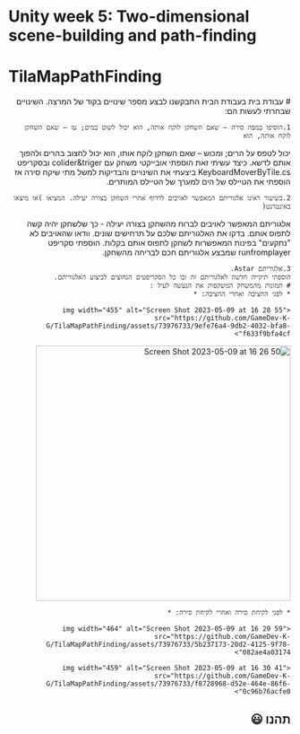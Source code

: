 # Unity week 5: Two-dimensional scene-building and path-finding

 # TilaMapPathFinding
<div dir='rtl' lang='he'>
    # עבודת בית
    בעבודת הבית התבקשנו לבצע מספר שינויים בקוד של המרצה. השינויים שבחרתי לעשות הם:
    
    1.הוסיפו במפה סירה – שאם השחקן לוקח אותה, הוא יכול לשוט במים; עז – שאם השחקן לוקח אותה, הוא
יכול לטפס על הרים; ומכוש – שאם השחקן לוקח אותו, הוא יכול לחצוב בהרים ולהפוך אותם לדשא.
    כיצד עשיתי זאת הוספתי אובייקטי משחק עם colider&triger ובסקריפט  KeyboardMoverByTile.cs ביצעתי את השינויים והבדיקות למשל מתי שיקח סירה אז הוספתי את הטיילס של הים למערך של הטיילס המותרים.
    
    2.בשיעור ראינו אלגוריתם המאפשר לאויבים לרדוף אחרי השחקן בצורה יעילה. המציאו )או מיצאו באינטרנט(
אלגוריתם המאפשר לאויבים לברוח מהשחקן בצורה יעילה - כך שלשחקן יהיה קשה לתפוס אותם. בדקו את
האלגוריתם שלכם על תרחישים שונים. וודאו שהאויבים לא "נתקעים" בפינות המאפשרות לשחקן לתפוס אותם
בקלות.
    הוספתי סקריפט runfromplayer שמבצע אלגוריתם חכם לבריחה מהשחקן.
     
    3.אלגוריתם Astar.
    הוספתי תיקייה חדשה לאלגוריתם זה ובו כל הסקריפטים הנחוצים לביצוע האלגוריתם.
    # תמונות מהמשחק המשקפות את הנעשה לעיל : 
    * לפני החציבה ואחרי החציבה: *
    
    <img width="455" alt="Screen Shot 2023-05-09 at 16 28 55" src="https://github.com/GameDev-K-G/TilaMapPathFinding/assets/73976733/9efe76a4-9db2-4032-bfa8-f633f9bfa4cf">
<img width="455" alt="Screen Shot 2023-05-09 at 16 26 50" src="https://github.com/GameDev-K-G/TilaMapPathFinding/assets/73976733/76620a3c-b456-41f7-801f-48de5ad5787d">

     
    * לפני לקיחת סירה ואחרי לקיחת סירה: *
    
    <img width="464" alt="Screen Shot 2023-05-09 at 16 29 59" src="https://github.com/GameDev-K-G/TilaMapPathFinding/assets/73976733/5b237173-20d2-4125-9f78-082ae4a03174">

    <img width="459" alt="Screen Shot 2023-05-09 at 16 30 41" src="https://github.com/GameDev-K-G/TilaMapPathFinding/assets/73976733/f8728968-d52e-464e-86f6-0c96b76acfe0">
## תהנו :smiley:
</div>

